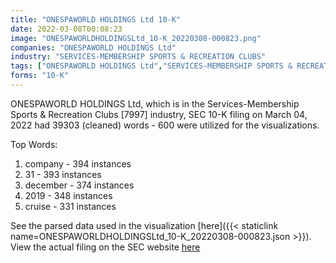```yaml
---
title: "ONESPAWORLD HOLDINGS Ltd 10-K"
date: 2022-03-08T00:08:23
image: "ONESPAWORLDHOLDINGSLtd_10-K_20220308-000823.png"
companies: "ONESPAWORLD HOLDINGS Ltd"
industry: "SERVICES-MEMBERSHIP SPORTS & RECREATION CLUBS"
tags: ["ONESPAWORLD HOLDINGS Ltd","SERVICES-MEMBERSHIP SPORTS & RECREATION CLUBS","03-04-2022","10-K"]
forms: "10-K"
---
```

ONESPAWORLD HOLDINGS Ltd, which is in the Services-Membership Sports & Recreation Clubs [7997] industry, SEC 10-K filing on March 04, 2022 had 39303 (cleaned) words - 600 were utilized for the visualizations.

Top Words:
1. company - 394 instances
2. 31 - 393 instances
3. december - 374 instances
4. 2019 - 348 instances
5. cruise - 331 instances


See the parsed data used in the visualization [here]({{< staticlink name=ONESPAWORLDHOLDINGSLtd_10-K_20220308-000823.json >}}).  
View the actual filing on the SEC website [here](https://www.sec.gov/Archives/edgar/data/1758488/0001564590-22-008795.txt)